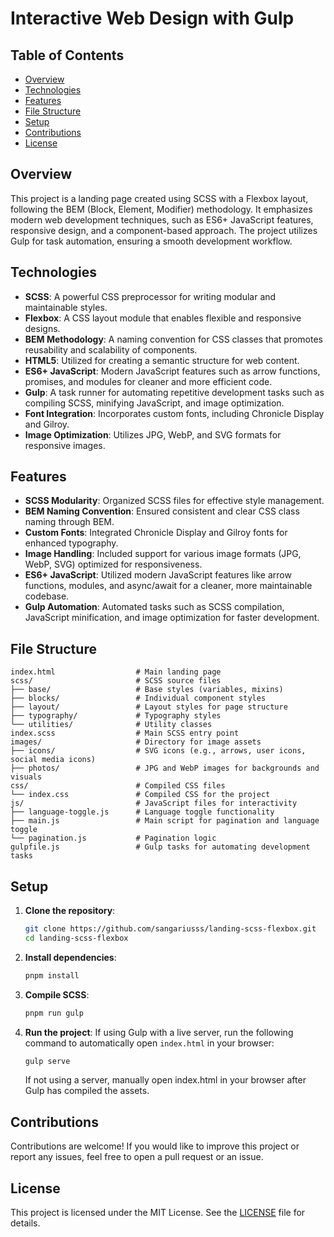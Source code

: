 # Interactive Web Design with Gulp

## Table of Contents

- [Overview](#overview)
- [Technologies](#technologies)
- [Features](#features)
- [File Structure](#file-structure)
- [Setup](#setup)
- [Contributions](#contributions)
- [License](#license)

## Overview

This project is a landing page created using SCSS with a Flexbox layout, following the BEM (Block, Element, Modifier) methodology. It emphasizes modern web development techniques, such as ES6+ JavaScript features, responsive design, and a component-based approach. The project utilizes Gulp for task automation, ensuring a smooth development workflow.

## Technologies

- **SCSS**: A powerful CSS preprocessor for writing modular and maintainable styles.
- **Flexbox**: A CSS layout module that enables flexible and responsive designs.
- **BEM Methodology**: A naming convention for CSS classes that promotes reusability and scalability of components.
- **HTML5**: Utilized for creating a semantic structure for web content.
- **ES6+ JavaScript**: Modern JavaScript features such as arrow functions, promises, and modules for cleaner and more efficient code.
- **Gulp**: A task runner for automating repetitive development tasks such as compiling SCSS, minifying JavaScript, and image optimization.
- **Font Integration**: Incorporates custom fonts, including Chronicle Display and Gilroy.
- **Image Optimization**: Utilizes JPG, WebP, and SVG formats for responsive images.

## Features

- **SCSS Modularity**: Organized SCSS files for effective style management.
- **BEM Naming Convention**: Ensured consistent and clear CSS class naming through BEM.
- **Custom Fonts**: Integrated Chronicle Display and Gilroy fonts for enhanced typography.
- **Image Handling**: Included support for various image formats (JPG, WebP, SVG) optimized for responsiveness.
- **ES6+ JavaScript**: Utilized modern JavaScript features like arrow functions, modules, and async/await for a cleaner, more maintainable codebase.
- **Gulp Automation**: Automated tasks such as SCSS compilation, JavaScript minification, and image optimization for faster development.

## File Structure

```
index.html                  # Main landing page
scss/                       # SCSS source files
├── base/                   # Base styles (variables, mixins)
├── blocks/                 # Individual component styles
├── layout/                 # Layout styles for page structure
├── typography/             # Typography styles
└── utilities/              # Utility classes
index.scss                  # Main SCSS entry point
images/                     # Directory for image assets
├── icons/                  # SVG icons (e.g., arrows, user icons, social media icons)
├── photos/                 # JPG and WebP images for backgrounds and visuals
css/                        # Compiled CSS files
└── index.css               # Compiled CSS for the project
js/                         # JavaScript files for interactivity
├── language-toggle.js      # Language toggle functionality
├── main.js                 # Main script for pagination and language toggle
└── pagination.js           # Pagination logic
gulpfile.js                 # Gulp tasks for automating development tasks
```

## Setup

1. **Clone the repository**:
   ```bash
   git clone https://github.com/sangariusss/landing-scss-flexbox.git
   cd landing-scss-flexbox
   ```

2. **Install dependencies**:
   ```bash
   pnpm install
   ```

3. **Compile SCSS**:
   ```bash
   pnpm run gulp
   ```

4. **Run the project**: If using Gulp with a live server, run the following command to automatically open `index.html` in your browser:

    ```bash
    gulp serve
    ```

    If not using a server, manually open index.html in your browser after Gulp has compiled the assets.

## Contributions

Contributions are welcome! If you would like to improve this project or report any issues, feel free to open a pull request or an issue.

## License

This project is licensed under the MIT License. See the [LICENSE](LICENSE) file for details.
